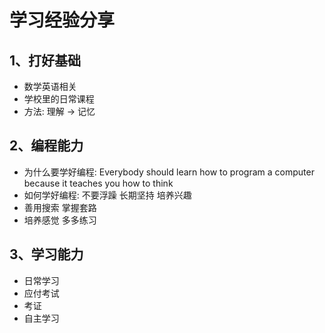 学习经验分享
=====================


## 1、打好基础
* 数学英语相关
* 学校里的日常课程
* 方法: 理解 -> 记忆

## 2、编程能力
* 为什么要学好编程: Everybody should learn how to program a computer because it teaches you how to think 
* 如何学好编程: 不要浮躁 长期坚持 培养兴趣
* 善用搜索 掌握套路
* 培养感觉 多多练习

## 3、学习能力
* 日常学习
* 应付考试
* 考证
* 自主学习
